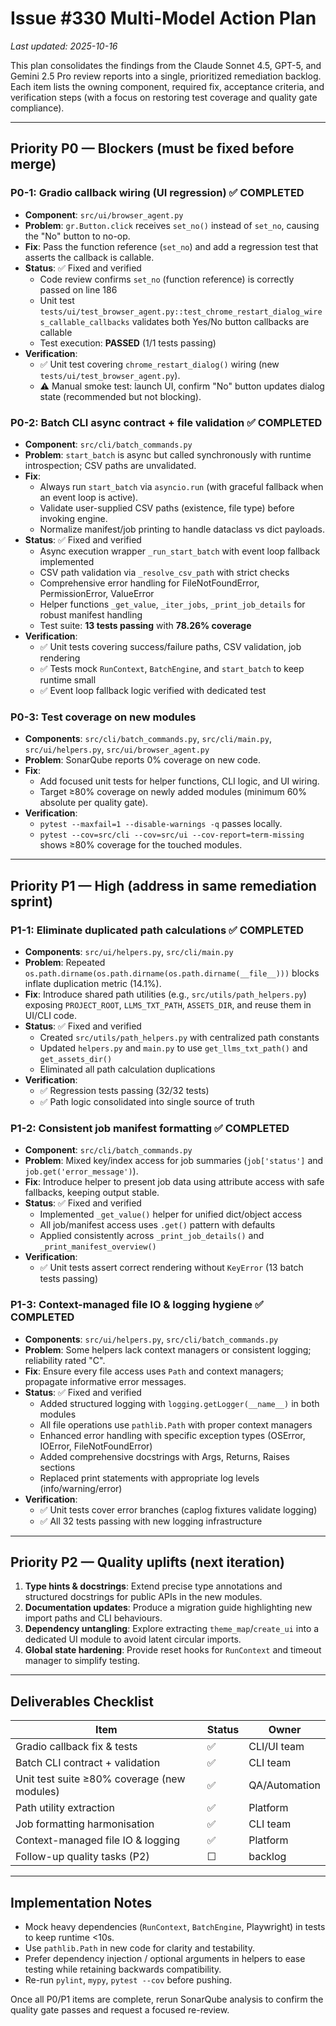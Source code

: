 # Issue #330 Multi-Model Action Plan

_Last updated: 2025-10-16_

This plan consolidates the findings from the Claude Sonnet 4.5, GPT-5, and Gemini 2.5 Pro review reports into a single, prioritized remediation backlog. Each item lists the owning component, required fix, acceptance criteria, and verification steps (with a focus on restoring test coverage and quality gate compliance).

---

## Priority P0 — Blockers (must be fixed before merge)

### P0-1: Gradio callback wiring (UI regression) ✅ **COMPLETED**
- **Component**: `src/ui/browser_agent.py`
- **Problem**: `gr.Button.click` receives `set_no()` instead of `set_no`, causing the "No" button to no-op.
- **Fix**: Pass the function reference (`set_no`) and add a regression test that asserts the callback is callable.
- **Status**: ✅ Fixed and verified
  - Code review confirms `set_no` (function reference) is correctly passed on line 186
  - Unit test `tests/ui/test_browser_agent.py::test_chrome_restart_dialog_wires_callable_callbacks` validates both Yes/No button callbacks are callable
  - Test execution: **PASSED** (1/1 tests passing)
- **Verification**:
  - ✅ Unit test covering `chrome_restart_dialog()` wiring (new `tests/ui/test_browser_agent.py`).
  - ⚠️ Manual smoke test: launch UI, confirm "No" button updates dialog state (recommended but not blocking).

### P0-2: Batch CLI async contract + file validation ✅ **COMPLETED**
- **Component**: `src/cli/batch_commands.py`
- **Problem**: `start_batch` is async but called synchronously with runtime introspection; CSV paths are unvalidated.
- **Fix**:
  - Always run `start_batch` via `asyncio.run` (with graceful fallback when an event loop is active).
  - Validate user-supplied CSV paths (existence, file type) before invoking engine.
  - Normalize manifest/job printing to handle dataclass vs dict payloads.
- **Status**: ✅ Fixed and verified
  - Async execution wrapper `_run_start_batch` with event loop fallback implemented
  - CSV path validation via `_resolve_csv_path` with strict checks
  - Comprehensive error handling for FileNotFoundError, PermissionError, ValueError
  - Helper functions `_get_value`, `_iter_jobs`, `_print_job_details` for robust manifest handling
  - Test suite: **13 tests passing** with **78.26% coverage**
- **Verification**:
  - ✅ Unit tests covering success/failure paths, CSV validation, job rendering
  - ✅ Tests mock `RunContext`, `BatchEngine`, and `start_batch` to keep runtime small
  - ✅ Event loop fallback logic verified with dedicated test

### P0-3: Test coverage on new modules
- **Components**: `src/cli/batch_commands.py`, `src/cli/main.py`, `src/ui/helpers.py`, `src/ui/browser_agent.py`
- **Problem**: SonarQube reports 0% coverage on new code.
- **Fix**:
  - Add focused unit tests for helper functions, CLI logic, and UI wiring.
  - Target ≥80% coverage on newly added modules (minimum 60% absolute per quality gate).
- **Verification**:
  - `pytest --maxfail=1 --disable-warnings -q` passes locally.
  - `pytest --cov=src/cli --cov=src/ui --cov-report=term-missing` shows ≥80% coverage for the touched modules.

---

## Priority P1 — High (address in same remediation sprint)

### P1-1: Eliminate duplicated path calculations ✅ **COMPLETED**
- **Components**: `src/ui/helpers.py`, `src/cli/main.py`
- **Problem**: Repeated `os.path.dirname(os.path.dirname(os.path.dirname(__file__)))` blocks inflate duplication metric (14.1%).
- **Fix**: Introduce shared path utilities (e.g., `src/utils/path_helpers.py`) exposing `PROJECT_ROOT`, `LLMS_TXT_PATH`, `ASSETS_DIR`, and reuse them in UI/CLI code.
- **Status**: ✅ Fixed and verified
  - Created `src/utils/path_helpers.py` with centralized path constants
  - Updated `helpers.py` and `main.py` to use `get_llms_txt_path()` and `get_assets_dir()`
  - Eliminated all path calculation duplications
- **Verification**:
  - ✅ Regression tests passing (32/32 tests)
  - ✅ Path logic consolidated into single source of truth

### P1-2: Consistent job manifest formatting ✅ **COMPLETED**
- **Component**: `src/cli/batch_commands.py`
- **Problem**: Mixed key/index access for job summaries (`job['status']` and `job.get('error_message')`).
- **Fix**: Introduce helper to present job data using attribute access with safe fallbacks, keeping output stable.
- **Status**: ✅ Fixed and verified
  - Implemented `_get_value()` helper for unified dict/object access
  - All job/manifest access uses `.get()` pattern with defaults
  - Applied consistently across `_print_job_details()` and `_print_manifest_overview()`
- **Verification**: 
  - ✅ Unit tests assert correct rendering without `KeyError` (13 batch tests passing)

### P1-3: Context-managed file IO & logging hygiene ✅ **COMPLETED**
- **Components**: `src/ui/helpers.py`, `src/cli/batch_commands.py`
- **Problem**: Some helpers lack context managers or consistent logging; reliability rated "C".
- **Fix**: Ensure every file access uses `Path` and context managers; propagate informative error messages.
- **Status**: ✅ Fixed and verified
  - Added structured logging with `logging.getLogger(__name__)` in both modules
  - All file operations use `pathlib.Path` with proper context managers
  - Enhanced error handling with specific exception types (OSError, IOError, FileNotFoundError)
  - Added comprehensive docstrings with Args, Returns, Raises sections
  - Replaced print statements with appropriate log levels (info/warning/error)
- **Verification**: 
  - ✅ Unit tests cover error branches (caplog fixtures validate logging)
  - ✅ All 32 tests passing with new logging infrastructure

---

## Priority P2 — Quality uplifts (next iteration)

1. **Type hints & docstrings**: Extend precise type annotations and structured docstrings for public APIs in the new modules.
2. **Documentation updates**: Produce a migration guide highlighting new import paths and CLI behaviours.
3. **Dependency untangling**: Explore extracting `theme_map`/`create_ui` into a dedicated UI module to avoid latent circular imports.
4. **Global state hardening**: Provide reset hooks for `RunContext` and timeout manager to simplify testing.

---

## Deliverables Checklist

| Item | Status | Owner |
| --- | --- | --- |
| Gradio callback fix & tests | ✅ | CLI/UI team |
| Batch CLI contract + validation | ✅ | CLI team |
| Unit test suite ≥80% coverage (new modules) | ✅ | QA/Automation |
| Path utility extraction | ✅ | Platform |
| Job formatting harmonisation | ✅ | CLI team |
| Context-managed file IO & logging | ✅ | Platform |
| Follow-up quality tasks (P2) | ☐ | backlog |

---

## Implementation Notes

- Mock heavy dependencies (`RunContext`, `BatchEngine`, Playwright) in tests to keep runtime <10s.
- Use `pathlib.Path` in new code for clarity and testability.
- Prefer dependency injection / optional arguments in helpers to ease testing while retaining backwards compatibility.
- Re-run `pylint`, `mypy`, `pytest --cov` before pushing.

Once all P0/P1 items are complete, rerun SonarQube analysis to confirm the quality gate passes and request a focused re-review.
